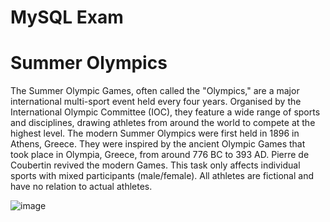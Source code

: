 # MySQL Exam
# Summer Olympics

The Summer Olympic Games, often called the "Olympics," are a major international multi-sport event held every four years. Organised by the International Olympic Committee (IOC), they feature a wide range of sports and disciplines, drawing athletes from around the world to compete at the highest level.
The modern Summer Olympics were first held in 1896 in Athens, Greece. They were inspired by the ancient Olympic Games that took place in Olympia, Greece, from around 776 BC to 393 AD. Pierre de Coubertin revived the modern Games.
This task only affects individual sports with mixed participants (male/female). All athletes are fictional and have no relation to actual athletes.

![image](https://github.com/user-attachments/assets/aba65102-87e6-4cde-8f2b-e6ec67f0d099)

